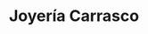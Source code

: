 ---
title: "Joyería Carrasco"
url: /santa-cruz-de-la-sierra/joyeria-carrasco-calle-velasco/
shop: joyería
---
